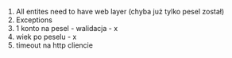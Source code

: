 1. All entites need to have web layer (chyba już tylko pesel został)
2. Exceptions
3. 1 konto na pesel - walidacja - x 
4. wiek po peselu - x 
5. timeout na http cliencie
